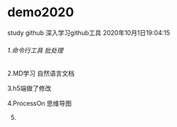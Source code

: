 # demo2020
study github  深入学习github工具      2020年10月1日19:04:15

###### 1.命令行工具     批处理

2.MD学习   自然语言文档

3.h5端做了修改

4.ProcessOn 思维导图

5.
